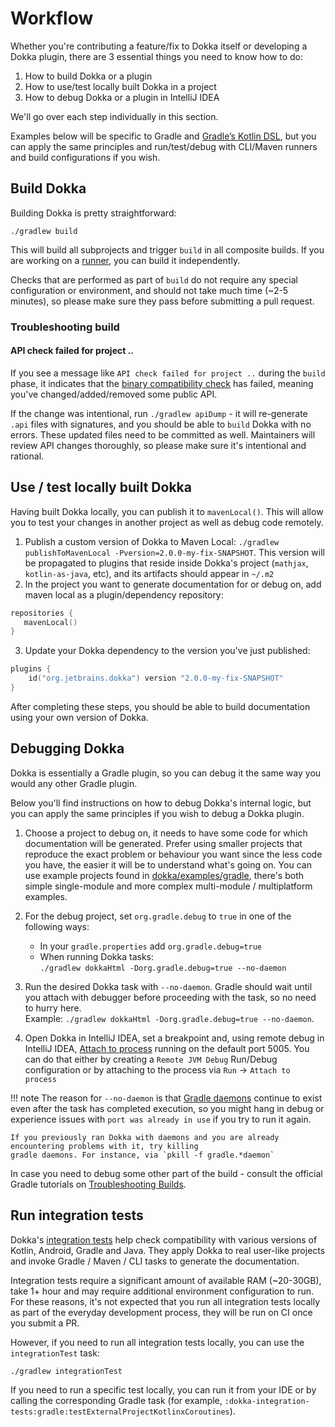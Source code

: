 # Workflow

Whether you're contributing a feature/fix to Dokka itself or developing a Dokka plugin, there are 3 essential things
you need to know how to do:

1. How to build Dokka or a plugin
2. How to use/test locally built Dokka in a project
3. How to debug Dokka or a plugin in IntelliJ IDEA

We'll go over each step individually in this section.

Examples below will be specific to Gradle and [Gradle’s Kotlin DSL](https://docs.gradle.org/current/userguide/kotlin_dsl.html),
but you can apply the same principles and run/test/debug with CLI/Maven runners and build configurations if you wish.

## Build Dokka

Building Dokka is pretty straightforward:

```shell
./gradlew build
```

This will build all subprojects and trigger `build` in all composite builds. If you are working on a
[runner](https://github.com/Kotlin/dokka/tree/master/dokka-runners), you can build it independently.

Checks that are performed as part of `build` do not require any special configuration or environment, and should
not take much time (~2-5 minutes), so please make sure they pass before submitting a pull request.

### Troubleshooting build

#### API check failed for project ..

If you see a message like `API check failed for project ..` during the `build` phase, it indicates that the
[binary compatibility check](https://github.com/Kotlin/binary-compatibility-validator) has failed, meaning you've 
changed/added/removed some public API.

If the change was intentional, run `./gradlew apiDump` - it will re-generate `.api` files with signatures,
and you should be able to `build` Dokka with no errors. These updated files need to be committed as well. Maintainers
will review API changes thoroughly, so please make sure it's intentional and rational.

## Use / test locally built Dokka

Having built Dokka locally, you can publish it to `mavenLocal()`. This will allow you to test your changes in another
project as well as debug code remotely.

1. Publish a custom version of Dokka to Maven Local: `./gradlew publishToMavenLocal -Pversion=2.0.0-my-fix-SNAPSHOT`. 
   This version will be propagated to plugins that reside inside Dokka's project (`mathjax`, `kotlin-as-java`, etc),
   and its artifacts should appear in `~/.m2`
2. In the project you want to generate documentation for or debug on, add maven local as a plugin/dependency
   repository:
```kotlin
repositories {
   mavenLocal()
}
```
3. Update your Dokka dependency to the version you've just published:
```kotlin
plugins {
    id("org.jetbrains.dokka") version "2.0.0-my-fix-SNAPSHOT"
}
```

After completing these steps, you should be able to build documentation using your own version of Dokka.

## Debugging Dokka

Dokka is essentially a Gradle plugin, so you can debug it the same way you would any other Gradle plugin. 

Below you'll find instructions on how to debug Dokka's internal logic, but you can apply the same principles if you
wish to debug a Dokka plugin.

1. Choose a project to debug on, it needs to have some code for which documentation will be generated.
   Prefer using smaller projects that reproduce the exact problem or behaviour you want
   since the less code you have, the easier it will be to understand what's going on. You can use example projects
   found in [dokka/examples/gradle](https://github.com/Kotlin/dokka/tree/master/examples/gradle), there's both simple 
   single-module and more complex multi-module / multiplatform examples.
2. For the debug project, set `org.gradle.debug` to `true` in one of the following ways:

    * In your `gradle.properties` add `org.gradle.debug=true`
    * When running Dokka tasks:<br/>`./gradlew dokkaHtml -Dorg.gradle.debug=true --no-daemon`

3. Run the desired Dokka task with `--no-daemon`. Gradle should wait until you attach with debugger before proceeding
   with the task, so no need to hurry here.
   <br/>Example: `./gradlew dokkaHtml -Dorg.gradle.debug=true --no-daemon`.

4. Open Dokka in IntelliJ IDEA, set a breakpoint and, using remote debug in IntelliJ IDEA,
   [Attach to process](https://www.jetbrains.com/help/idea/attaching-to-local-process.html#attach-to-remote)
   running on the default port 5005. You can do that either by creating a `Remote JVM Debug` Run/Debug configuration
   or by attaching to the process via `Run` -> `Attach to process`

!!! note
    The reason for `--no-daemon` is that
    [Gradle daemons](https://docs.gradle.org/current/userguide/gradle_daemon.html) continue to exist even after the task
    has completed execution, so you might hang in debug or experience issues with `port was already in use` if you try
    to run it again.
    
    If you previously ran Dokka with daemons and you are already encountering problems with it, try killing
    gradle daemons. For instance, via `pkill -f gradle.*daemon`

In case you need to debug some other part of the build - consult the official Gradle
tutorials on [Troubleshooting Builds](https://docs.gradle.org/current/userguide/troubleshooting.html).


## Run integration tests

Dokka's [integration tests](https://github.com/Kotlin/dokka/tree/master/dokka-integration-tests) help check 
compatibility with various versions of Kotlin, Android, Gradle and Java. They apply Dokka to real user-like projects 
and invoke Gradle / Maven / CLI tasks to generate the documentation.

Integration tests require a significant amount of available RAM (~20-30GB), take 1+ hour and may require additional
environment configuration to run. For these reasons, it's not expected that you run all integration tests locally
as part of the everyday development process, they will be run on CI once you submit a PR.

However, if you need to run all integration tests locally, you can use the `integrationTest` task:

```shell
./gradlew integrationTest
```

If you need to run a specific test locally, you can run it from your IDE or by calling the corresponding Gradle
task (for example, `:dokka-integration-tests:gradle:testExternalProjectKotlinxCoroutines`).
